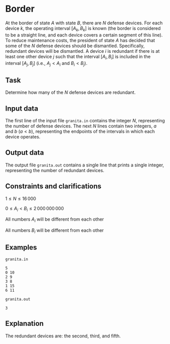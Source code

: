 # Border

At the border of state $A$ with state $B$, there are $N$ defense devices. For each device $k$, the operating interval $[A_k, B_k]$ is known (the border is considered to be a straight line, and each device covers a certain segment of this line). To reduce maintenance costs, the president of state $A$ has decided that some of the $N$ defense devices should be dismantled. Specifically, redundant devices will be dismantled. A device $i$ is redundant if there is at least one other device $j$ such that the interval $[A_i, B_i]$ is included in the interval $[A_j, B_j]$ (i.e., $A_j < A_i$ and $B_i < B_j$).

## Task

Determine how many of the $N$ defense devices are redundant.

## Input data

The first line of the input file `granita.in` contains the integer $N$, representing the number of defense devices. The next $N$ lines contain two integers, $a$ and $b$ ($a < b$), representing the endpoints of the intervals in which each device operates.

## Output data

The output file `granita.out` contains a single line that prints a single integer, representing the number of redundant devices.

## Constraints and clarifications

$1 \leq N \leq 16\,000$

$0 \leq A_i < B_i \leq 2\,000\,000\,000$

All numbers $A_i$ will be different from each other

All numbers $B_i$ will be different from each other

## Examples

`granita.in`

```
5
0 10
2 9
3 8
1 15
6 11
```

`granita.out`

```
3
```

## Explanation

The redundant devices are: the second, third, and fifth.